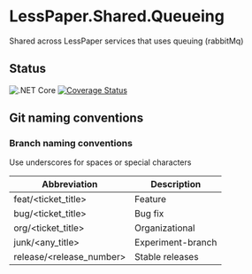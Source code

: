 # LessPaper.Shared.Queueing
Shared across LessPaper services that uses queuing (rabbitMq)

## Status
![.NET Core](https://github.com/LessPaperWork/LessPaper.Shared.Queueing/workflows/.NET%20Core/badge.svg)
[![Coverage Status](https://coveralls.io/repos/github/LessPaperWork/LessPaper.Shared.Queueing/badge.svg?branch=master)](https://coveralls.io/github/LessPaperWork/LessPaper.Shared.Queueing?branch=master)

## Git naming conventions
### Branch naming conventions
Use underscores for spaces or special characters

| Abbreviation               | Description            |
| ------------               | -----------            |
| feat/<ticket_title>        | Feature                |       
| bug/<ticket_title>         | Bug fix                |
| org/<ticket_title>         | Organizational         |
| junk/<any_title>           | Experiment-branch      |
| release/<release_number>   | Stable releases        |

